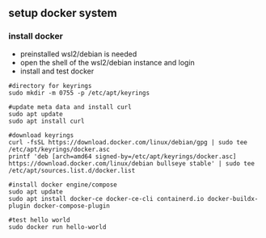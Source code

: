 ## setup docker system

### install docker

* preinstalled wsl2/debian is needed
* open the shell of the wsl2/debian instance and login
* install and test docker

```
#directory for keyrings
sudo mkdir -m 0755 -p /etc/apt/keyrings

#update meta data and install curl
sudo apt update
sudo apt install curl

#download keyrings
curl -fsSL https://download.docker.com/linux/debian/gpg | sudo tee /etc/apt/keyrings/docker.asc
printf 'deb [arch=amd64 signed-by=/etc/apt/keyrings/docker.asc] https://download.docker.com/linux/debian bullseye stable' | sudo tee /etc/apt/sources.list.d/docker.list

#install docker engine/compose
sudo apt update
sudo apt install docker-ce docker-ce-cli containerd.io docker-buildx-plugin docker-compose-plugin

#test hello world
sudo docker run hello-world
```
